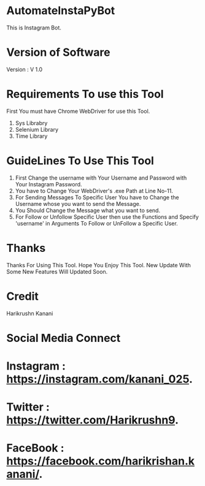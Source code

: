 # AutomateInstaPyBot
This is Instagram Bot.

# Version of Software
Version : V 1.0

# Requirements To use this Tool
First You must have Chrome WebDriver for use this Tool.
1. Sys Librabry
2. Selenium Library
3. Time Library

# GuideLines To Use This Tool
1. First Change the username with Your Username and Password with Your Instagram Password.
2. You have to Change Your WebDriver's .exe Path at Line No-11.
3. For Sending Messages To Specific User You have to Change the Username whose you want to send the Message.
4. You Should Change the Message what you want to send.
5. For Follow or Unfollow Specific User then use the Functions and Specify 'username' in Arguments To Follow or UnFollow a Specific User.

# Thanks
Thanks For Using This Tool. Hope You Enjoy This Tool. New Update With Some New Features Will Updated Soon.

# Credit
Harikrushn Kanani

# Social Media Connect
# Instagram : https://instagram.com/kanani_025.
# Twitter   : https://twitter.com/Harikrushn9.
# FaceBook  : https://facebook.com/harikrishan.kanani/.
